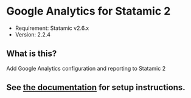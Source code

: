 # Google Analytics for Statamic 2
- Requirement: Statamic v2.6.x
- Version: 2.2.4

## What is this?
Add Google Analytics configuration and reporting to Statamic 2

## See [the documentation](https://statamic.com/marketplace/addons/google-analytics/docs) for setup instructions.

